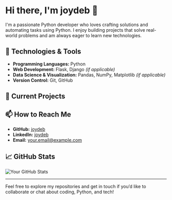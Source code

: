 <!-- README.md -->

# Hi there, I'm joydeb 👋

I'm a passionate Python developer who loves crafting solutions and automating tasks using Python. I enjoy building projects that solve real-world problems and am always eager to learn new technologies.

## 🚀 Technologies & Tools

- **Programming Languages:** Python
- **Web Development:** Flask, Django *(if applicable)*
- **Data Science & Visualization:** Pandas, NumPy, Matplotlib *(if applicable)*
- **Version Control:** Git, GitHub

## 🔭 Current Projects



## 📫 How to Reach Me

- **GitHub:** [joydeb](https://github.com/joydeb)
- **LinkedIn:** [joydeb](https://www.linkedin.com/in/joydeb)
- **Email:** your.email@example.com

## 📈 GitHub Stats

![Your GitHub Stats](https://github-readme-stats.vercel.app/api?username=joydeb&show_icons=true&theme=radical)

---

Feel free to explore my repositories and get in touch if you’d like to collaborate or chat about coding, Python, and tech!
